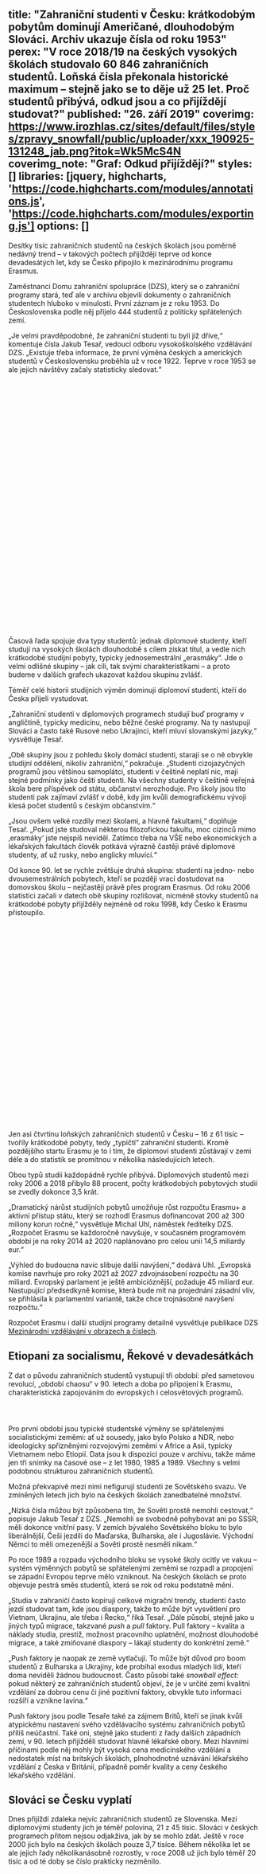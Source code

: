 title: "Zahraniční studenti v Česku: krátkodobým pobytům dominují Američané, dlouhodobým Slováci. Archiv ukazuje čísla od roku 1953"
perex: "V roce 2018/19 na českých vysokých školách studovalo 60 846 zahraničních studentů. Loňská čísla překonala historické maximum – stejně jako se to děje už 25 let. Proč studentů přibývá, odkud jsou a co přijíždějí studovat?"
published: "26. září 2019"
coverimg: https://www.irozhlas.cz/sites/default/files/styles/zpravy_snowfall/public/uploader/xxx_190925-131248_jab.png?itok=Wk5McS4N
coverimg_note: "Graf: Odkud přijíždějí?"
styles: []
libraries: [jquery, highcharts, 'https://code.highcharts.com/modules/annotations.js', 'https://code.highcharts.com/modules/exporting.js']
options: []
---

Desítky tisíc zahraničních studentů na českých školách jsou poměrně nedávný trend – v takových počtech přijíždějí teprve od konce devadesátých let, kdy se Česko připojilo k mezinárodnímu programu Erasmus.

Zaměstnanci Domu zahraniční spolupráce (DZS), který se o zahraniční programy stará, teď ale v archivu objevili dokumenty o zahraničních studentech hluboko v minulosti. První záznam je z roku 1953. Do Československa podle něj přijelo 444 studentů z politicky spřátelených zemí.

„Je velmi pravděpodobné, že zahraniční studenti tu byli již dříve,“ komentuje čísla Jakub Tesař, vedoucí odboru vysokoškolského vzdělávání DZS. „Existuje třeba informace, že první výměna českých a amerických studentů v Československu proběhla už v roce 1922. Teprve v roce 1953 se ale jejich návštěvy začaly statisticky sledovat.“

<wide><div id="casovarada" style="height: 500px; max-width: 1000px"></div></wide>

Časová řada spojuje dva typy studentů: jednak diplomové studenty, kteří studují na vysokých školách dlouhodobě s cílem získat titul, a vedle nich krátkodobé studijní pobyty, typicky jednosemestrální „erasmáky“. Jde o velmi odlišné skupiny – jak cíli, tak svými charakteristikami – a proto budeme v dalších grafech ukazovat každou skupinu zvlášť.

Téměř celé historii studijních výměn dominují diplomoví studenti, kteří do Česka přijeli vystudovat.

„Zahraniční studenti v diplomových programech studují buď programy v angličtině, typicky medicínu, nebo běžné české programy. Na ty nastupují Slováci a často také Rusové nebo Ukrajinci, kteří mluví slovanskými jazyky,“ vysvětluje Tesař.

„Obě skupiny jsou z pohledu školy domácí studenti, starají se o ně obvykle studijní oddělení, nikoliv zahraniční,“ pokračuje. „Studenti cizojazyčných programů jsou většinou samoplátci, studenti v češtině neplatí nic, mají stejné podmínky jako čeští studenti. Na všechny studenty v češtině veřejná škola bere příspěvek od státu, občanství nerozhoduje. Pro školy jsou tito studenti pak zajímaví zvlášť v době, kdy jim kvůli demografickému vývoji klesá počet studentů s českým občanstvím.“

„Jsou ovšem velké rozdíly mezi školami, a hlavně fakultami,“ doplňuje Tesař. „Pokud jste studoval některou filozofickou fakultu, moc cizinců mimo ‚erasmáky‘ jste nejspíš neviděl. Zatímco třeba na VŠE nebo ekonomických a lékařských fakultách člověk potkává výrazně častěji právě diplomové studenty, ať už rusky, nebo anglicky mluvící.“

Od konce 90. let se rychle zvětšuje druhá skupina: studenti na jedno- nebo dvousemestrálních pobytech, kteří se později vrací dostudovat na domovskou školu – nejčastěji právě přes program Erasmus. Od roku 2006 statistici začali v datech obě skupiny rozlišovat, nicméně stovky studentů na krátkodobé pobyty přijížděly nejméně od roku 1998, kdy Česko k Erasmu přistoupilo.

<div id="detail" style="height: 400px; max-width: 600px"></div>

Jen asi čtvrtinu loňských zahraničních studentů v Česku – 16 z 61 tisíc – tvořily krátkodobé pobyty, tedy „typičtí“ zahraniční studenti. Kromě pozdějšího startu Erasmu je to i tím, že diplomoví studenti zůstávají v zemi déle a do statistik se promítnou v několika následujících letech.

Obou typů studií každopádně rychle přibývá. Diplomových studentů mezi roky 2006 a 2018 přibylo 88 procent, počty krátkodobých pobytových studií se zvedly dokonce 3,5 krát.

„Dramatický nárůst studijních pobytů umožňuje růst rozpočtu Erasmu+ a aktivní přístup státu, který se rozhodl Erasmus dofinancovat 200 až 300 miliony korun ročně,“ vysvětluje Michal Uhl, náměstek ředitelky DZS. „Rozpočet Erasmu se každoročně navyšuje, v současném programovém období je na roky 2014 až 2020 naplánováno pro celou unii 14,5 miliardy eur.“

„Výhled do budoucna navíc slibuje další navýšení,“ dodává Uhl. „Evropská komise navrhuje pro roky 2021 až 2027 zdvojnásobení rozpočtu na 30 miliard. Evropský parlament je ještě ambicióznější, požaduje 45 miliard eur. Nastupující předsedkyně komise, která bude mít na projednání zásadní vliv, se přihlásila k parlamentní variantě, takže chce trojnásobné navýšení rozpočtu.“

Rozpočet Erasmu i další studijní programy detailně vysvětluje publikace DZS [Mezinárodní vzdělávání v obrazech a číslech](https://www.naerasmusplus.cz/file/4125/dzs_v-cislech.pdf).

## Etiopani za socialismu, Řekové v devadesátkách

Z dat o původu zahraničních studentů vystupují tři období: před sametovou revolucí, „období chaosu“ v 90. letech a doba po připojení k Erasmu, charakteristická zapojováním do evropských i celosvětových programů.

<wide><div style="max-width: 100%; overflow: hidden; display: flex; justify-content: center; flex-wrap: wrap;">
    <div class="chart small" id="top89"></div>
    <div class="chart small" id="top00"></div>
    <div class="chart small" id="top18pob"></div>
    <div class="chart small" id="top18dip"></div>
</div></wide>

Pro první období jsou typické studentské výměny se spřátelenými socialistickými zeměmi: ať už sousedy, jako bylo Polsko a NDR, nebo ideologicky spřízněnými rozvojovými zeměmi v Africe a Asii, typicky Vietnamem nebo Etiopií. Data jsou k dispozici pouze v archivu, takže máme jen tři snímky na časové ose – z let 1980, 1985 a 1989. Všechny s velmi podobnou strukturou zahraničních studentů.

Možná překvapivě mezi nimi nefigurují studenti ze Sovětského svazu. Ve zmíněných letech jich bylo na českých školách zanedbatelné množství.

„Nízká čísla můžou být způsobena tím, že Sověti prostě nemohli cestovat,“ popisuje Jakub Tesař z DZS. „Nemohli se svobodně pohybovat ani po SSSR, měli dokonce vnitřní pasy. V zemích bývalého Sovětského bloku to bylo liberálnější, Češi jezdili do Maďarska, Bulharska, ale i Jugoslávie. Východní Němci to měli omezenější a Sověti prostě nesměli nikam.“

Po roce 1989 a rozpadu východního bloku se vysoké školy ocitly ve vakuu – systém výměnných pobytů se spřátelenými zeměmi se rozpadl a propojení se západní Evropou teprve mělo vzniknout. Na českých školách se proto objevuje pestrá směs studentů, která se rok od roku podstatně mění.

„Studia v zahraničí často kopírují celkové migrační trendy, studenti často jezdí studovat tam, kde jsou diaspory, takže to může být vysvětlení pro Vietnam, Ukrajinu, ale třeba i Řecko,“ říká Tesař. „Dále působí, stejně jako u jiných typů migrace, takzvané _push_ a _pull_ faktory. Pull faktory – kvalita a náklady studia, prestiž, možnost pracovního uplatnění, možnost dlouhodobé migrace, a také zmiňované diaspory – lákají studenty do konkrétní země.“

„Push faktory je naopak ze země vytlačují. To může být důvod pro boom studentů z Bulharska a Ukrajiny, kde probíhal exodus mladých lidí, kteří doma neviděli žádnou budoucnost. Často působí také _snowball effect_: pokud některý ze zahraničních studentů objeví, že je v určité zemi kvalitní vzdělání za dobrou cenu či jiné pozitivní faktory, obvykle tuto informaci rozšíří a vznikne lavina.“

Push faktory jsou podle Tesaře také za zájmem Britů, kteří se jinak kvůli atypickému nastavení svého vzdělávacího systému zahraničních pobytů příliš neúčastní. Také oni, stejně jako studenti z řady dalších západních zemí, v 90. letech přijížděli studovat hlavně lékařské obory. Mezi hlavními příčinami podle něj mohly být vysoká cena medicínského vzdělání a nedostatek míst na britských školách, plnohodnotné uznávání lékařského vzdělání z Česka v Británii, případně poměr kvality a ceny českého lékařského vzdělání.

## Slováci se Česku vyplatí

Dnes přijíždí zdaleka nejvíc zahraničních studentů ze Slovenska. Mezi diplomovými studenty jich je téměř polovina, 21 z 45 tisíc. Slováci v českých programech přitom nejsou odjakživa, jak by se mohlo zdát. Ještě v roce 2000 jich bylo na českých školách pouze 3,7 tisíce. Během několika let se ale jejich řady několikanásobně rozrostly, v roce 2008 už jich bylo téměř 20 tisíc a od té doby se číslo prakticky nezměnilo.

<div id="zemediplom" style="height: 500px; max-width: 600px"></div>

Podle Michala Uhla z DZS přitom nejde o chybu ani změnu metodiky. „Čísla za slovenské studenty jsou v pořádku, nárůst je dán zlepšením kvality českých škol a navýšením studijních kapacit,“ tvrdí.

Vysoký podíl slovenských studentů [mají hlavně brněnské univerzity](https://www.irozhlas.cz/zpravy-domov/slovaci-v-cesku-jsou-mladsi-a-vzdelanejsi-nez-cesi_1707180850_jab); na Masarykově univerzitě v roce 2016 Slováci tvořili 17 procent všech studentů, na Fakultě informatiky jich bylo 49 procent, více než Čechů.

Bývalý rektor Masarykovy univerzity si nicméně slovenské studenty pochvaluje.

„Jsou to lepší studenti, z hlediska kvality studia jsou pro univerzitu přínosem,“ [řekl Bek serveru iROZHLAS.cz před rokem](https://www.irozhlas.cz/zpravy-domov/rektor-mu-socialisticka-vlada-brani-v-pristupu-ke-vzdelani-chce-si-zajistit-volice_201512080600_jbocek). „Platí, že migrují ti lepší studenti. Ať už ze Slovenska k nám, nebo od nás do Anglie. Slováci mají silnou motivaci jít studovat k nám, na Slovensku je s českými kamennými univerzitami srovnatelně kvalitní jenom Univerzita Komenského.“

Že se vstřícnost vůči slovenským studentům Česku vyplatí také ekonomicky, ukazují [studie Ekonomicko-správní fakulty Masarykovy univerzity](https://archiv.ihned.cz/c1-64425310-slovensti-studenti-se-cesku-vyplati-statu-prinasi-650-milionu-rocne) nebo [projekt Kredo ministerstva školství](https://www.novinky.cz/veda-skoly/clanek/studenti-ze-zahranici-prinaseji-statu-miliardu-rocne-326881). Podle nich Slováci během svého studia přinesou české ekonomice na daních 650 milionů, respektive miliardu korun ročně. Ani jedna ze studií navíc neřeší přínos studentů, kteří v Česku zůstanou po získání diplomu.

Další silnou skupinou jsou v současnosti diplomoví studenti ze zemí bývalého Sovětského svazu. Nejčastěji přijíždějí z Ruska, Ukrajiny, Kazachstánu a Běloruska, dohromady jich je přes 11 tisíc.

Nově se o Česko zajímají také studenti z Indie a Číny. Z obou zemí dnes přijíždí téměř desetkrát víc studentů než v roce 2008.

„Zrovna Indie a Čína jsou největší dodavatelé studentů po celém světě,“ upozorňuje Jakub Tesař z DZS. „České školy už se naučily s touto skupinou pracovat. Během posledních let se velice profesionalizovaly: umí studentům vytvořit studijní programy, umí je nalákat, umí se o ně postarat.“

„Studenti si uvědomují, že ne všichni mají finance na studium ve Velké Británii, což je samozřejmě jejich cíl, a udělají si analýzu poměru kvality a ceny,“ doplňuje David Sedmera, proděkan 1. LF UK. „Česká republika jim z toho vychází jako jedna z nejatraktivnějších destinací.“

Jeho škola přijme do mezinárodních programů každoročně zhruba 150 studentů, přihlášek ale dostane desetkrát tolik. Za studium všeobecného lékařství zaplatí zahraniční studenti každoročně 360 tisíc korun.

„Peníze od samoplátců jdou na zkvalitnění výuky, takže by se dalo říct, že tím dotujeme české studenty,“ pokračuje Sedmera. „Částka, kterou dostaneme od univerzity, potažmo od ministerstva, nepokrývá v plné výši naše náklady. Platí se z toho víceméně provoz, to znamená mimo jiné těla, ale také mzdy pedagogů.“

„České vysoké školy se této oblasti čím dál více systematicky věnují,“ upozorňuje také Soňa Lippmann z DZS. „Neustále přibývá nových studijních programů v angličtině, nyní jich školy nabízejí asi tisícovku. Kromě toho nabízejí joint/double degree programy, zvyšují jazykové dovednosti zaměstnanců nebo třeba pořádají přijímací zkoušky v zahraničí. Lépe také zvládají propagaci, účastní se zahraničních veletrhů, využívají k propagaci sociální média i studentské ambasadory.“

„Proto také DZS od roku 2004 provozuje národní iniciativu [Study in the Czech Republic](www.studyin.cz), která propaguje české vysoké školy v zahraničí a podporuje je v internacionalizačních aktivitách,“ dodává Lippmann.

## Pro Američany je Česko 13. nejoblíbenější země

U krátkodobých studijních pobytů je situace jiná – většina studentů přijíždí přes program Erasmus, proto jsou mezi nimi nejčastěji Francouzi, Španělé nebo Němci.

<div id="zemepobyt" style="height: 500px; max-width: 600px"></div>

Nejvíce studentů ale přijíždí ze Spojených států. Před deseti lety jich byla téměř čtvrtina ze všech pobytových studií, dnes je to méně, 16 procent. S 2,6 tisíce studentů v minulém roce ovšem mezi pobytovými studenty i tak dominovali.

„Česká republika je v USA velmi oblíbenou destinací pro programy _study abroad_,“ říká Jakub Tesař z DZS. „Nejčastěji jezdí přes meziuniverzitní dohody. Podle [dat za rok 2016/17](https://www.iie.org/Research-and-Insights/Open-Doors/Data/US-Study-Abroad/Destinations) jsme pro ně byli globálně třináctá nejnavštěvovanější země, v Evropě dokonce sedmí. Je tomu tak z několika důvodů – opět dobrá kvalita v poměru k nákladům, také umístění ve středu Evropy, a proto dobrá možnost cestovat a poznávat Evropu.“

„Američané sem ve větších počtech jezdí už delší dobu, proto je zde specificky pro ně vytvořena dobrá infrastruktura – sídlí tu agentury, jsou vyškolení vyučující, školy se o ně umí postarat. V důsledku toho opět funguje efekt sněhové koule a dobré jméno Česka se mezi zahraničími studenty šíří,“ vysvětluje Tesař.